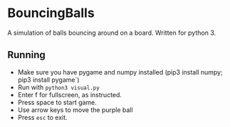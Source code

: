 # BouncingBalls
A simulation of balls bouncing around on a board. Written for python 3. 

## Running
- Make sure you have pygame and numpy installed (pip3 install numpy; pip3 install pygame`)
- Run with `python3 visual.py` 
- Enter f for fullscreen, as instructed.
- Press space to start game.
- Use arrow keys to move the purple ball
- Press `esc` to exit.
